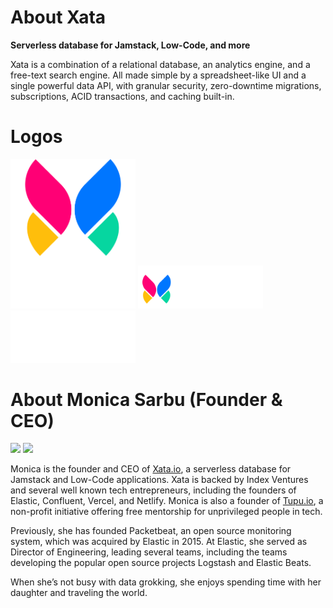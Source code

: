 # About Xata

**Serverless database for Jamstack, Low-Code, and more**

Xata is a combination of a relational database, an analytics engine, and a free-text search engine. All made simple by a spreadsheet-like UI and a single powerful data API, with granular security, zero-downtime migrations, subscriptions, ACID transactions, and caching built-in.

# Logos

<img src="https://github.com/xataio/company/blob/main/logo/white-square-logo-with-butterfly.png" width="200">
<img src="https://github.com/xataio/company/blob/main/logo/white-logo-with-butterfly.png" width="200">

<img src="https://github.com/xataio/company/blob/main/logo/white-logo-no-butterfly.png" width="200">



# About Monica Sarbu (Founder & CEO)

<img src="https://github.com/xataio/company/blob/main/founder/monica2.png" width="200">
<img src="https://github.com/xataio/company/blob/main/founder/monica1.png" width="200">

Monica is the founder and CEO of [Xata.io](https://xata.io), a serverless database for Jamstack and Low-Code applications. Xata is backed by Index Ventures and several well known tech entrepreneurs, including the founders of Elastic, Confluent, Vercel, and Netlify. Monica is also a founder of [Tupu.io](https://tupu.io), a non-profit initiative offering free mentorship for unprivileged people in tech.

Previously, she has founded Packetbeat, an open source monitoring system, which was acquired by Elastic in 2015. At Elastic, she served as Director of Engineering, leading several teams, including the teams developing the popular open source projects Logstash and Elastic Beats.

When she’s not busy with data grokking, she enjoys spending time with her daughter and traveling the world.

